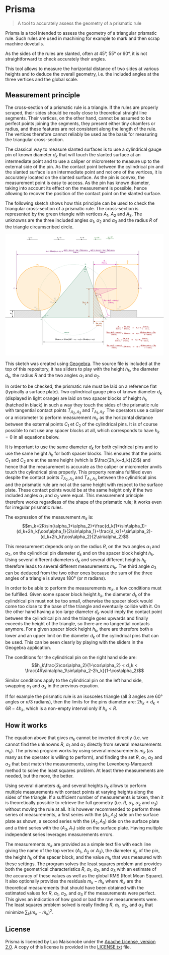 # Prisma

> A tool to accurately assess the geometry of a prismatic rule

Prisma is a tool intended to assess the geometry of a triangular
prismatic rule.  Such rules are used in machining for example to mark
and then scrap machine dovetails.

As the sides of the rules are slanted, often at 45°, 55° or 60°, it is
not straightforward to check accurately their angles.

This tool allows to measure the horizontal distance of two sides at
various heights and to deduce the overall geometry, i.e. the included
angles at the three vertices and the global scale.

## Measurement principle

The cross-section of a prismatic rule is a triangle. If the rules are
properly scraped, their sides should be really close to theoretical
straight line segments. Their vertices, on the other hand, cannot be
assumed to be perfect points joining the segments, they present either
tiny chamfers or radius, and these features are not consistent along
the length of the rule. The vertices therefore cannot reliably be used
as the  basis for measuring the triangular cross-section.

The classical way to measure slanted surfaces is to use a cylindrical
gauge pin of known diameter $d_k$ that will touch the slanted surface
at an intermediate point and to use a caliper or micrometer to measure
up to the external side of the pin. As the contact point between the
cylindrical pin and the slanted surface is an intermediate point and
not one of the vertices, it is accurately located on the slanted surface.
As  the pin is convex, the measurement point is easy to access. As the pin
has known diameter, taking into account its effect on the measurement
is possible, hence allowing to recover the position of the contact point
on the slanted surface.

The following sketch shows how this principle can be used to check
the triangular cross-section of a prismatic rule. The cross-section is
represented by the green triangle with vertices $A_1$, $A_2$ and
$A_3$. The unknowns are the three included angles $\alpha_1$,
$\alpha_2$ and $\alpha_3$ and the radius $R$ of the triangle
circumscribed circle.

![measurement principle](prismatic-rule.png)

This sketch was created using
[Geogebra](https://www.geogebra.org/). The source file is included at
the top of this repository, it has sliders to play with the height
$h_k$, the diameter $d_k$, the radius $R$ and the two angles
$\alpha_1$ and $\alpha_2$.

In order to be checked, the prismatic rule must be laid on a reference
flat (typically a  surface plate). Two cylindrical gauge pins of known
diameter $d_k$ (displayed in light orange) are laid on two spacer blocks
of height $h_k$ (hatched in black) in such a way they touch the sides of
the prismatic rule with tangential contact points $T_{A_2,A_3}$
and $T_{A_1,A_3}$. The operators use a caliper or a micrometer to perform
measurement $m_k$ as the horizontal  distance between the external points
$C_1$ et $C_2$ of  the cylindrical pins. It is of course possible to not
use any spacer  blocks at all, which corresponds to have $h_k=0$ in all
equations below.

It is important to use the same diameter $d_k$ for both cylindrical
pins and to use the same height $h_k$ for both spacer blocks. This
ensures that the points $C_1$ and $C_2$ are at the same height (which
is $\frac{2h_k+d_k}{2}$) and hence that the measurement is accurate as
the caliper or micrometer anvils touch the cylindrical pins properly.
This property remains fulfilled even despite the contact points
$T_{A_2,A_3}$ and $T_{A_1,A_3}$ between the cylindrical pins and the
prismatic rule are not at the same height with respect to the surface
plate. These contact points would be at the same height only if the
two included angles $\alpha_1$ and $\alpha_2$ were equal. This
measurement principle therefore works regardless of the shape of the
prismatic rule; it works even for irregular prismatic rules.

The expression of the measurement $m_k$ is:
$$m_k=2R\sin(\alpha_1+\alpha_2)+\frac{d_k(1+\sin\alpha_1)-(d_k+2h_k)\cos\alpha_1}{2\sin\alpha_1}+\frac{d_k(1+\sin\alpha_2)-(d_k+2h_k)\cos\alpha_2}{2\sin\alpha_2}$$

This measurement depends only on the radius $R$, on the two angles
$\alpha_1$ and $\alpha_2$, on the cylindrical pin diameter $d_k$ and on
the spacer block height $h_k$. Using several different diameters $d_k$ and
several different heights $h_k$ therefore leads to several different
measurements $m_k$. The third angle $\alpha_3$ can be deduced from the
two other ones because the sum of the three angles of a triangle is always
180° (or $\pi$ radians).

In order to be able to perform the measurements $m_k$, a few
conditions must be fulfilled. Given some spacer block height $h_k$, the
diameter $d_k$ of the cylindrical pin must not be too small, otherwise
the spacer block would come too close to the base of the triangle and
eventually collide with it. On the other hand having a too large
diameter $d_k$ would imply the contact point between the cylindrical
pin and the triangle goes upwards and finally exceeds the height of
the triangle, so there are no tangential contacts anymore. For a given
spacer block height $h_k$, there are therefore both a lower and an upper
limit on the diameter $d_k$ of the cylindrical pins that can be
used. This can be seen clearly by playing with the sliders in the
Geogebra application.

The conditions for the cylindrical pin on the right hand side are:
$$h_k\frac{2\cos\alpha_2}{1-\cos\alpha_2} < d_k < \frac{4R\sin\alpha_1\sin\alpha_2-2h_k}{1-\cos\alpha_2}$$

Similar conditions apply to the cylindrical pin on the left hand side,
swapping $\alpha_1$ and $\alpha_2$ in the previous equation.

If for example the prismatic rule is an isosceles triangle (all 3
angles are 60° angles or $\pi/3$ radians), then the limits for the
pins diameter are: $2h_k < d_k < 6R - 4h_k$, which is a non-empty
interval only if $h_k < R$.

## How it works

The equation above that gives $m_k$ cannot be inverted directly (i.e. we
cannot find the unknowns $R$, $\alpha_1$ and $\alpha_2$ directly from
several measurements $m_k$). The prisma program works by using several
measurements $m_k$ (as many as the operator is willing to perform), and
finding the set $R$, $\alpha_1$, $\alpha_2$ and $\alpha_3$ that best
match the measurements, using the Levenberg-Marquardt method to solve
the least squares problem. At least three measurements are needed, but
the more, the better.

Using several diameters $d_k$ and several heights $h_k$ allows to
perform multiple measurements with contact points at varying heights
along the sides of the triangle. If a sufficient number of
measurements is taken, then it is theoretically possible to retrieve
the full geometry (i.e. $R$, $\alpha_1$, $\alpha_2$ and $\alpha_3$)
without moving the rule at all. It is however recommended to perform
three series of measurements, a first series with the $(A_1,A_2)$ side
on the surface plate as shown, a second series with the $(A_2,A_3)$
side on the surface plate and a third series with the $(A_3,A_1)$ side
on the surface plate. Having multiple independent series leverages
measurements errors.

The measurements $m_k$ are provided as a simple text file with each
line giving the name of the top vertex ($A_1$, $A_2$ or $A_3$), the
diameter $d_k$ of the pin, the height $h_k$ of the spacer block, and the
value $m_k$ that was measured with these settings. The program solves
the least squares problem and provides both the geometrical
characteristics $R$, $\alpha_1$, $\alpha_2$, and $\alpha_3$ with an
estimate of the accuracy of these values as well as the global RMS (Root
Mean Square). It also optionally provides the residuals $m_k -\tilde{m}_k$
where $\tilde{m}_k$ are the theoretical measurements that should have been
obtained with the  estimated values for $R$, $\alpha_1$, $\alpha_2$, and
$\alpha_3$ if the measurements were perfect. This gives an indication of
how good or bad the raw measurements were. The least squares problem solved
is really finding $R$, $\alpha_1$, $\alpha_2$, and $\alpha_3$ that minimize
$\sum_k \left(m_k -\tilde{m}_k\right)^2$.

## License

Prisma is licensed by Luc Maisonobe under the [Apache License, version
2.0](https://www.apache.org/licenses/LICENSE-2.0.html). A copy of this
license is provided in the [LICENSE.txt](LICENSE.txt) file.
